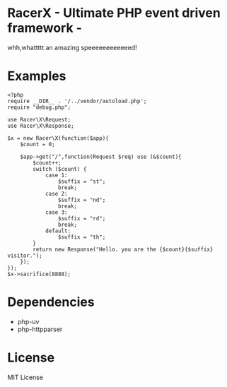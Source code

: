 # RacerX - Ultimate PHP event driven framework -

whh,whattttt an amazing speeeeeeeeeeeed!

# Examples

```
<?php
require __DIR__ . '/../vendor/autoload.php';
require "debug.php";

use Racer\X\Request;
use Racer\X\Response;

$x = new Racer\X(function($app){
    $count = 0;

    $app->get("/",function(Request $req) use (&$count){
        $count++;
        switch ($count) {
            case 1:
                $suffix = "st";
                break;
            case 2:
                $suffix = "nd";
                break;
            case 3:
                $suffix = "rd";
                break;
            default:
                $suffix = "th";
        }
        return new Response("Hello. you are the {$count}{$suffix} visitor.");
    });
});
$x->sacrifice(8888);
````

# Dependencies

* php-uv
* php-httpparser

# License

MIT License